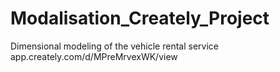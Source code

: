 # Modalisation_Creately_Project
Dimensional modeling of the vehicle rental service
app.creately.com/d/MPreMrvexWK/view

